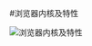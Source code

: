 #浏览器内核及特性

![浏览器内核及特性
](http://7vijj2.com1.z0.glb.clouddn.com/webkit-core/browser-core-and-feature.png)
